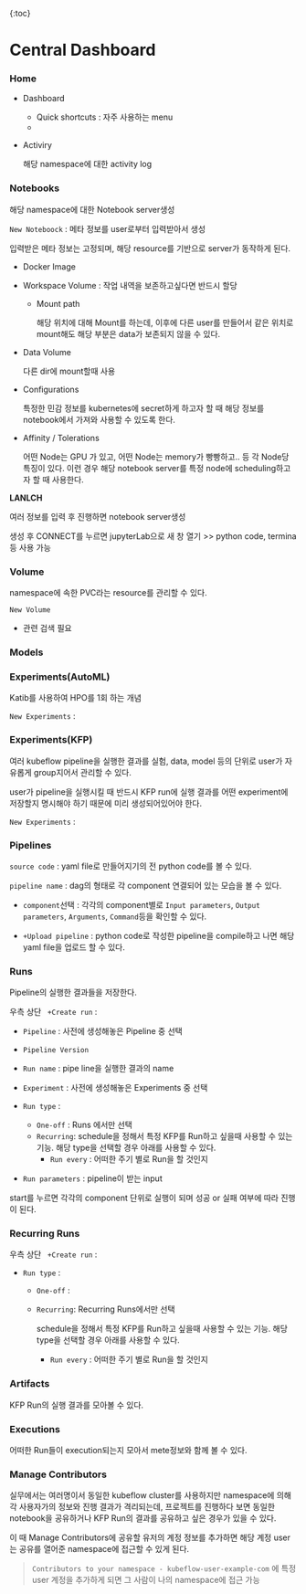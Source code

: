 

{:toc}



# Central Dashboard

### Home

- Dashboard
  - Quick shortcuts : 자주 사용하는 menu
  - 

- Activiry

  해당 namespace에 대한 activity log



### Notebooks

해당 namespace에 대한 Notebook server생성



`New Noteboock` : 메타 정보를 user로부터 입력받아서 생성

입력받은 메타 정보는 고정되며, 해당 resource를 기반으로 server가 동작하게 된다.

- Docker Image

- Workspace Volume : 작업 내역을 보존하고싶다면 반드시 할당

  - Mount path

    해당 위치에 대해 Mount를 하는데, 이후에 다른 user를 만들어서 같은 위치로 mount해도 해당 부분은 data가 보존되지 않을 수 있다.



- Data Volume

  다른 dir에 mount할때 사용



- Configurations

  특정한 민감 정보를 kubernetes에 secret하게 하고자 할 때 해당 정보를 notebook에서 가져와 사용할 수 있도록 한다.



- Affinity / Tolerations 

  어떤 Node는 GPU 가 있고, 어떤 Node는 memory가 빵빵하고.. 등 각 Node당 특징이 있다. 이런 경우 해당 notebook server를 특정 node에 scheduling하고자 할 때 사용한다.



**LANLCH**

여러 정보를 입력 후 진행하면 notebook server생성

생성 후 CONNECT를 누르면 jupyterLab으로 새 창 열기  >> python code, termina등 사용 가능





### Volume

namespace에 속한 PVC라는 resource를 관리할 수 있다.

`New Volume` 

- 관련 검색 필요



### Models



### Experiments(AutoML)

Katib를 사용하여 HPO를 1회 하는 개념

`New Experiments` : 





### Experiments(KFP)

여러 kubeflow pipeline을 실행한 결과를 실험, data, model 등의 단위로 user가 자유롭게 group지어서 관리할 수 있다.

user가 pipeline을 실행시킬 때 반드시 KFP run에 실행 결과를 어떤 experiment에 저장할지 명시해야 하기 때문에 미리 생성되어있어야 한다.

`New Experiments` : 





### Pipelines

`source code` : yaml file로 만들어지기의 전 python code를 볼 수 있다.

`pipeline name` : dag의 형태로 각 component 연결되어 있는 모습을 볼 수 있다.

- `component`선택 : 각각의 component별로 `Input parameters`, `Output parameters`, `Arguments`, `Command`등을 확인할 수 있다.

- `+Upload pipeline` :  python code로 작성한 pipeline을 compile하고 나면 해당 yaml file을 업로드 할 수 있다.

### Runs

Pipeline의 실행한 결과들을 저장한다.

우측 상단 ` +Create run` :

- `Pipeline` : 사전에 생성해놓은 Pipeline 중 선택
- `Pipeline Version`
- `Run name` : pipe line을 실행한 결과의 name
- `Experiment` : 사전에 생성해놓은 Experiments 중 선택
- `Run type` : 
  - `One-off` : Runs 에서만 선택
  - `Recurring`: schedule을 정해서 특정 KFP를 Run하고 싶을때 사용할 수 있는 기능. 해당 type을 선택할 경우 아래를 사용할 수 있다.
    - `Run every` : 어떠한 주기 별로 Run을 할 것인지

- `Run parameters` : pipeline이 받는 input

start를 누르면 각각의 component 단위로 실행이 되며 성공 or 실패 여부에 따라 진행이 된다.



### Recurring Runs

우측 상단 ` +Create run` :

- `Run type` : 

  - `One-off` : 

  - `Recurring`: Recurring Runs에서만 선택

    schedule을 정해서 특정 KFP를 Run하고 싶을때 사용할 수 있는 기능. 해당 type을 선택할 경우 아래를 사용할 수 있다.

    - `Run every` : 어떠한 주기 별로 Run을 할 것인지



### Artifacts

KFP Run의 실행 결과를 모아볼 수 있다.



### Executions

어떠한 Run들이 execution되는지 모아서 mete정보와 함께 볼 수 있다.



### Manage Contributors

실무에서는 여러명이서 동일한 kubeflow cluster를 사용하지만 namespace에 의해 각 사용자가의 정보와 진행 결과가 격리되는데, 프로젝트를 진행하다 보면 동일한 notebook을 공유하거나 KFP Run의 결과를 공유하고 싶은 경우가 있을 수 있다.

이 때 Manage Contributors에 공유할 유저의 계정 정보를 추가하면 해당 계정 user는 공유를 열어준 namespace에 접근할 수 있게 된다.

> `Contributors to your namespace - kubeflow-user-example-com` 에 특정 user 계정을 추가하게 되면 그 사람이 나의 namespace에 접근 가능
